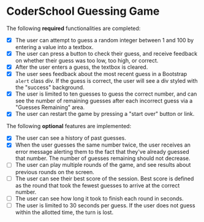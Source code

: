 # CoderSchool Guessing Game
The following **required** functionalities are completed:
* [X] The user can attempt to guess a random integer between 1 and 100 by entering a value into a textbox. 
* [X] The user can press a button to check their guess, and receive feedback on whether their guess was too low, too high, or correct. 
* [X] After the user enters a guess, the textbox is cleared. 
* [X] The user sees feedback about the most recent guess in a Bootstrap `alert` class div. If the guess is correct, the user will see a div styled with the "success" background.  
* [X] The user is limited to ten guesses to guess the correct number, and can see the number of remaining guesses after each incorrect guess via a "Guesses Remaining" area. 
* [X] The user can restart the game by pressing a "start over" button or link. 

The following **optional** features are implemented:
* [X] The user can see a history of past guesses.
* [X] When the user guesses the same number twice, the user receives an error message alerting them to the fact that they've already guessed that number. The number of guesses remaining should not decrease. 
* [ ] The user can play multiple rounds of the game, and see results about previous rounds on the screen.
* [ ] The user can see their best score of the session. Best score is defined as the round that took the fewest guesses to arrive at the correct number. 
* [ ] The user can see how long it took to finish each round in seconds.
* [ ] The user is limited to 30 seconds per guess. If the user does not guess within the allotted time, the turn is lost. 
